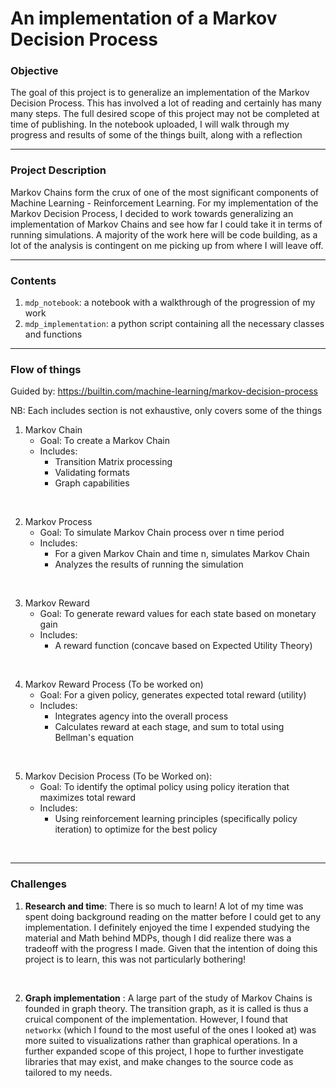 # An implementation of a Markov Decision Process


### Objective

The goal of this project is to generalize an implementation of the Markov Decision Process. This has involved a lot of reading and certainly has many many steps. The full desired scope of this project may not be completed at time of publishing. In the notebook uploaded, I will walk through my progress and results of some of the things built, along with a reflection

---

### Project Description

Markov Chains form the crux of one of the most significant components of Machine Learning - Reinforcement Learning. For my implementation of the Markov Decision Process, I decided to work towards generalizing an implementation of Markov Chains and see how far I could take it in terms of running simulations. A majority of the work here will be code building, as a lot of the analysis is contingent on me picking up from where I will leave off.

---

### Contents

1. `mdp_notebook`: a notebook with a walkthrough of the progression of my work
2. `mdp_implementation`: a python script containing all the necessary classes and functions

---

### Flow of things

Guided by: https://builtin.com/machine-learning/markov-decision-process

NB: Each includes section is not exhaustive, only covers some of the things

1. Markov Chain
    - Goal: To create a Markov Chain
    - Includes:
        - Transition Matrix processing
        - Validating formats
        - Graph capabilities

<br>

2. Markov Process
    - Goal: To simulate Markov Chain process over n time period
    - Includes:
        - For a given Markov Chain and time n, simulates Markov Chain
        - Analyzes the results of running the simulation

<br>


3. Markov Reward
    - Goal: To generate reward values for each state based on monetary gain
    - Includes:
        - A reward function (concave based on Expected Utility Theory)

<br>

4. Markov Reward Process (To be worked on)
    - Goal: For a given policy, generates expected total reward (utility)
    - Includes:
        - Integrates agency into the overall process
        - Calculates reward at each stage, and sum to total using Bellman's equation

<br>

5. Markov Decision Process (To be Worked on):
    - Goal: To identify the optimal policy using policy iteration that maximizes total reward
    - Includes:
        - Using reinforcement learning principles (specifically policy iteration) to optimize for the best policy

<br>


---

### Challenges

1. **Research and time**: There is so much to learn! A lot of my time was spent doing background reading on the matter before I could get to any implementation. I definitely enjoyed the time I expended studying the material and Math behind MDPs, though I did realize there was a tradeoff with the progress I made. Given that the intention of doing this project is to learn, this was not particularly bothering! 

<br>

2. **Graph implementation** : A large part of the study of Markov Chains is founded in graph theory. The transition graph, as it is called is thus a cruical component of the implementation. However, I found that `networkx` (which I found to the most useful of the ones I looked at) was more suited to visualizations rather than graphical operations. In a further expanded scope of this project, I hope to further investigate libraries that may exist, and make changes to the source code as tailored to my needs.

